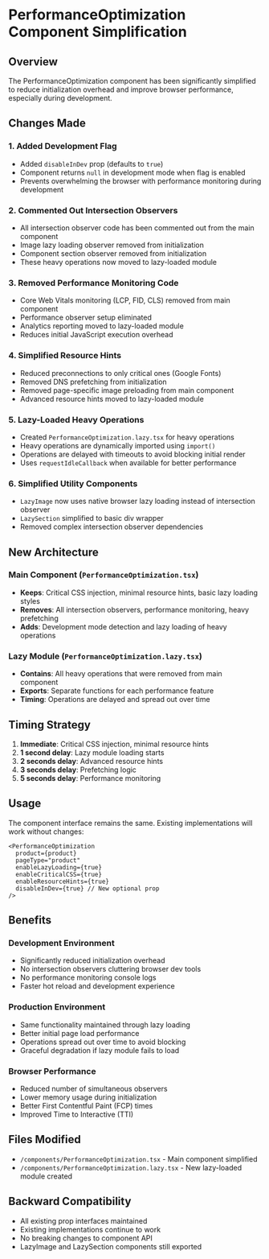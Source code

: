 # PerformanceOptimization Component Simplification

## Overview
The PerformanceOptimization component has been significantly simplified to reduce initialization overhead and improve browser performance, especially during development.

## Changes Made

### 1. Added Development Flag
- Added `disableInDev` prop (defaults to `true`)
- Component returns `null` in development mode when flag is enabled
- Prevents overwhelming the browser with performance monitoring during development

### 2. Commented Out Intersection Observers
- All intersection observer code has been commented out from the main component
- Image lazy loading observer removed from initialization
- Component section observer removed from initialization
- These heavy operations now moved to lazy-loaded module

### 3. Removed Performance Monitoring Code
- Core Web Vitals monitoring (LCP, FID, CLS) removed from main component
- Performance observer setup eliminated
- Analytics reporting moved to lazy-loaded module
- Reduces initial JavaScript execution overhead

### 4. Simplified Resource Hints
- Reduced preconnections to only critical ones (Google Fonts)
- Removed DNS prefetching from initialization
- Removed page-specific image preloading from main component
- Advanced resource hints moved to lazy-loaded module

### 5. Lazy-Loaded Heavy Operations
- Created `PerformanceOptimization.lazy.tsx` for heavy operations
- Heavy operations are dynamically imported using `import()`
- Operations are delayed with timeouts to avoid blocking initial render
- Uses `requestIdleCallback` when available for better performance

### 6. Simplified Utility Components
- `LazyImage` now uses native browser lazy loading instead of intersection observer
- `LazySection` simplified to basic div wrapper
- Removed complex intersection observer dependencies

## New Architecture

### Main Component (`PerformanceOptimization.tsx`)
- **Keeps**: Critical CSS injection, minimal resource hints, basic lazy loading styles
- **Removes**: All intersection observers, performance monitoring, heavy prefetching
- **Adds**: Development mode detection and lazy loading of heavy operations

### Lazy Module (`PerformanceOptimization.lazy.tsx`)
- **Contains**: All heavy operations that were removed from main component
- **Exports**: Separate functions for each performance feature
- **Timing**: Operations are delayed and spread out over time

## Timing Strategy

1. **Immediate**: Critical CSS injection, minimal resource hints
2. **1 second delay**: Lazy module loading starts
3. **2 seconds delay**: Advanced resource hints
4. **3 seconds delay**: Prefetching logic
5. **5 seconds delay**: Performance monitoring

## Usage
The component interface remains the same. Existing implementations will work without changes:

```tsx
<PerformanceOptimization 
  product={product}
  pageType="product"
  enableLazyLoading={true}
  enableCriticalCSS={true}
  enableResourceHints={true}
  disableInDev={true} // New optional prop
/>
```

## Benefits

### Development Environment
- Significantly reduced initialization overhead
- No intersection observers cluttering browser dev tools
- No performance monitoring console logs
- Faster hot reload and development experience

### Production Environment
- Same functionality maintained through lazy loading
- Better initial page load performance
- Operations spread out over time to avoid blocking
- Graceful degradation if lazy module fails to load

### Browser Performance
- Reduced number of simultaneous observers
- Lower memory usage during initialization
- Better First Contentful Paint (FCP) times
- Improved Time to Interactive (TTI)

## Files Modified
- `/components/PerformanceOptimization.tsx` - Main component simplified
- `/components/PerformanceOptimization.lazy.tsx` - New lazy-loaded module created

## Backward Compatibility
- All existing prop interfaces maintained
- Existing implementations continue to work
- No breaking changes to component API
- LazyImage and LazySection components still exported